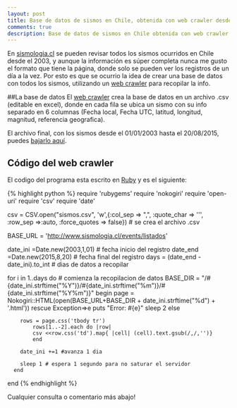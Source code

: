 ```yaml
---
layout: post
title: Base de datos de sismos en Chile, obtenida con web crawler desde sismologia.cl
comments: true
description: Base de datos de sismos en Chile obtenida con web crawler
---
```

 



En [sismologia.cl](http://sismologia.cl/) se pueden revisar todos los sismos ocurridos en Chile desde el 2003, y aunque la información es súper completa nunca me gusto el formato que tiene la página, donde solo se pueden ver los registros de un día a la vez. Por esto es que se ocurrio la idea de crear una base de datos con todos los sismos, utilizando un [web crawler](https://es.wikipedia.org/wiki/Araña_web) para recopilar la info.

##La base de datos
El [web crawler](https://es.wikipedia.org/wiki/Araña_web) crea la base de datos en un archivo .csv (editable en excel), donde en cada fila se ubica un sismo con su info  separado en 6 columnas (Fecha local, Fecha UTC, latitud, longitud, magnitud, referencia geografica).

El archivo final, con los sismos desde el 01/01/2003 hasta el 20/08/2015, puedes  [bajarlo aquí](/assets/sismos.csv).



## Código del web crawler
El codigo del programa esta escrito en [Ruby](https://www.ruby-lang.org/es/) y es el siguiente:

{% highlight python  %}
require 'rubygems'
require 'nokogiri'
require 'open-uri'
require 'csv'
require 'date'

csv = CSV.open("sismos.csv", 'w',{:col_sep => ",", :quote_char => '\'',  :row_sep =>:auto, :force_quotes => false}) # se crea el archivo .csv

BASE_URL = 'http://www.sismologia.cl/events/listados'

date_ini =Date.new(2003,1,01) # fecha inicio del registro
date_end =Date.new(2015,8,20) # fecha final del registro
days = (date_end - date_ini).to_int # dias de datos a recopilar



for i in 1..days do # comienza la recopilacion de datos
	BASE_DIR = "/#{date_ini.strftime("%Y")}/#{date_ini.strftime("%m")}/#{date_ini.strftime("%Y%m")}" 
		begin
		page = Nokogiri::HTML(open(BASE_URL+BASE_DIR + date_ini.strftime("%d") + '.html'))
		rescue Exception=>e
        puts "Error: #{e}"
        sleep 2
      	else

		rows = page.css('tbody tr')
			rows[1..-2].each do |row| 
			csv <<row.css('td').map{ |cell| (cell).text.gsub(/,/,'')} 
			end

		date_ini +=1 #avanza 1 dia

		sleep 1 # espera 1 segundo para no saturar el servidor
	  end
end 
{% endhighlight %}



Cualquier consulta o comentario más abajo!
